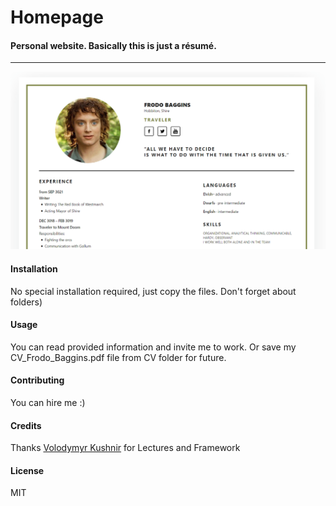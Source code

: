 Homepage
=====
#### Personal website. Basically this is just a résumé.
------

![Screenshot](screenshots/resume_screenshot.png "Screenshot")

#### Installation 
No special installation required, just copy the files. 
Don't forget about folders)

#### Usage
You can read provided information and invite me to work.
Or save my CV_Frodo_Baggins.pdf file from CV folder for future. 

#### Contributing
You can hire me :)

#### Credits
Thanks [Volodymyr Kushnir](https://github.com/volodymyr-kushnir) for Lectures and Framework

#### License
MIT
